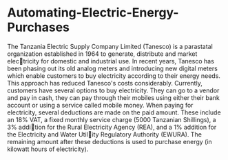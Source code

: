 # Automating-Electric-Energy-Purchases
The Tanzania Electric Supply Company Limited
(Tanesco) is a parastatal organization established in 1964 to generate, distribute and market electricity for domestic and industrial use. In recent years, Tanesco has been phasing out its old analog
meters and introducing new digital meters which enable customers to buy electricity according to
their energy needs. This approach has reduced Tanesco's costs considerably.
Currently, customers have several options to buy electricity. They can go to a vendor and pay
in cash, they can pay through their mobiles using either their bank account or using a service called
mobile money. When paying for electricity, several deductions are made on the paid amount.
These include an 18% VAT, a fixed monthly service charge (5000 Tanzanian Shillings), a 3% addition for the Rural Electricity Agency (REA), and a 1% addition for the Electricity and Water Utility Regulatory Authority (EWURA). The remaining amount after these deductions is used to
purchase energy (in kilowatt hours of electricity). 
